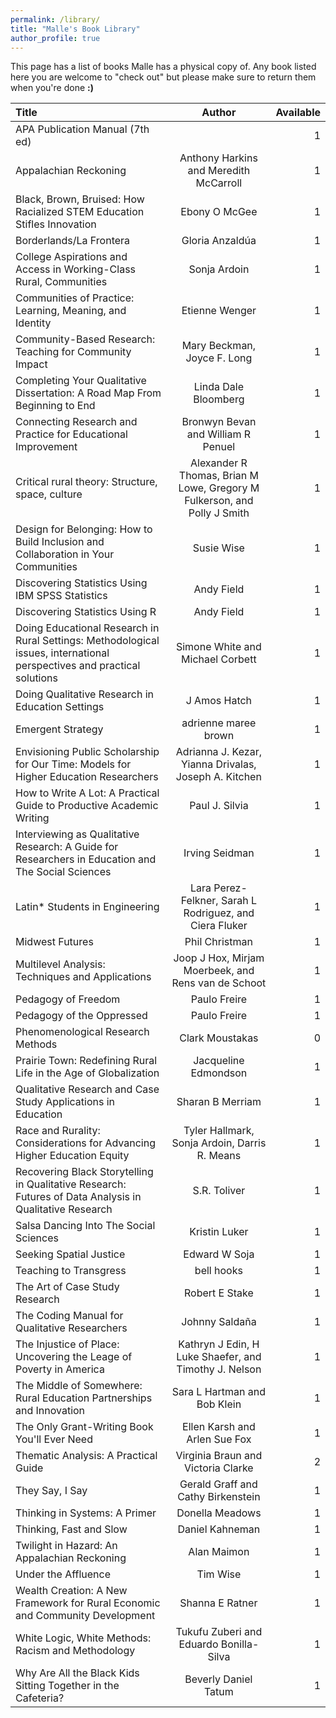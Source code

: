 ```yaml
---
permalink: /library/
title: "Malle's Book Library"
author_profile: true
---
```

This page has a list of books Malle has a physical copy of. Any book listed here you are welcome to "check out" but please make sure to return them when you're done **:)**

| Title | Author | Available |
|:--------|:-------:|--------:|
|APA Publication Manual (7th ed)||1|
|Appalachian Reckoning|Anthony Harkins and Meredith McCarroll|1|
|Black, Brown, Bruised: How Racialized STEM Education Stifles Innovation|Ebony O McGee|1|
|Borderlands/La Frontera|Gloria Anzaldúa|1|
|College Aspirations and Access in Working-Class Rural, Communities|Sonja Ardoin|1|
|Communities of Practice: Learning, Meaning, and Identity|Etienne Wenger|1|
|Community-Based Research: Teaching for Community Impact|Mary Beckman, Joyce F. Long|1|
|Completing Your Qualitative Dissertation: A Road Map From Beginning to End|Linda Dale Bloomberg|1|
|Connecting Research and Practice for Educational Improvement|Bronwyn Bevan and William R Penuel|1|
|Critical rural theory: Structure, space, culture|Alexander R Thomas, Brian M Lowe, Gregory M Fulkerson, and Polly J Smith|1|
|Design for Belonging: How to Build Inclusion and Collaboration in Your Communities|Susie Wise|1|
|Discovering Statistics Using IBM SPSS Statistics|Andy Field|1|
|Discovering Statistics Using R|Andy Field|1|
|Doing Educational Research in Rural Settings: Methodological issues, international perspectives and practical solutions|Simone White and Michael Corbett|1|
|Doing Qualitative Research in Education Settings|J Amos Hatch|1|
|Emergent Strategy|adrienne maree brown|1|
|Envisioning Public Scholarship for Our Time: Models for Higher Education Researchers|Adrianna J. Kezar, Yianna Drivalas, Joseph A. Kitchen|1|
|How to Write A Lot: A Practical Guide to Productive Academic Writing|Paul J. Silvia|1|
|Interviewing as Qualitative Research: A Guide for Researchers in Education and The Social Sciences|Irving Seidman|1|
|Latin* Students in Engineering|Lara Perez-Felkner, Sarah L Rodriguez, and Ciera Fluker|1|
|Midwest Futures|Phil Christman|1|
|Multilevel Analysis: Techniques and Applications|Joop J Hox, Mirjam Moerbeek, and Rens van de Schoot|1|
|Pedagogy of Freedom|Paulo Freire|1|
|Pedagogy of the Oppressed|Paulo Freire|1|
|Phenomenological Research Methods|Clark Moustakas|0|
|Prairie Town: Redefining Rural Life in the Age of Globalization|Jacqueline Edmondson|1|
|Qualitative Research and Case Study Applications in Education|Sharan B Merriam|1|
|Race and Rurality: Considerations for Advancing Higher Education Equity|Tyler Hallmark, Sonja Ardoin, Darris R. Means|1|
|Recovering Black Storytelling in Qualitative Research: Futures of Data Analysis in Qualitative Research|S.R. Toliver|1|
|Salsa Dancing Into The Social Sciences|Kristin Luker|1|
|Seeking Spatial Justice|Edward W Soja|1|
|Teaching to Transgress|bell hooks|1|
|The Art of Case Study Research|Robert E Stake|1|
|The Coding Manual for Qualitative Researchers|Johnny Saldaña|1|
|The Injustice of Place: Uncovering the Leage of Poverty in America|Kathryn J Edin, H Luke Shaefer, and Timothy J. Nelson|1|
|The Middle of Somewhere: Rural Education Partnerships and Innovation|Sara L Hartman and Bob Klein|1|
|The Only Grant-Writing Book You'll Ever Need|Ellen Karsh and Arlen Sue Fox|1|
|Thematic Analysis: A Practical Guide|Virginia Braun and Victoria Clarke|2|
|They Say, I Say|Gerald Graff and Cathy Birkenstein|1|
|Thinking in Systems: A Primer|Donella Meadows|1|
|Thinking, Fast and Slow|Daniel Kahneman|1|
|Twilight in Hazard: An Appalachian Reckoning|Alan Maimon|1|
|Under the Affluence|Tim Wise|1|
|Wealth Creation: A New Framework for Rural Economic and Community Development|Shanna E Ratner|1|
|White Logic, White Methods: Racism and Methodology|Tukufu Zuberi and Eduardo Bonilla-Silva|1|
|Why Are All the Black Kids Sitting Together in the Cafeteria?|Beverly Daniel Tatum|1|
